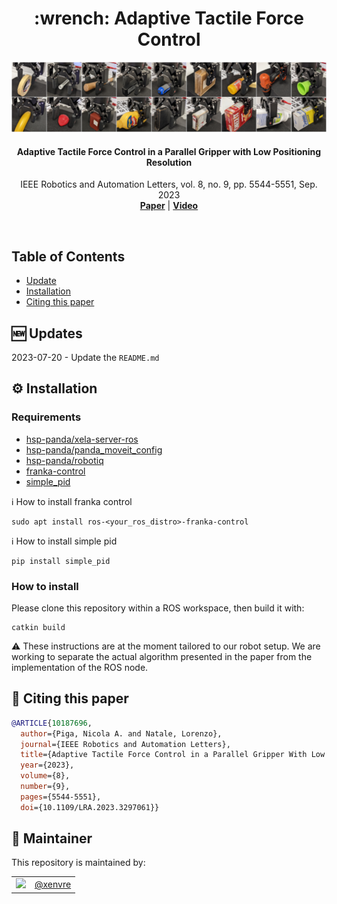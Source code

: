 <h1 align="center">
    :wrench: Adaptive Tactile Force Control
</h1>

<p align="center"><img src="assets/cover.png" alt=""/></p>


<h4 align="center">
  Adaptive Tactile Force Control in a Parallel Gripper with Low Positioning Resolution
</h4>

<div align="center">
  IEEE Robotics and Automation Letters, vol. 8, no. 9, pp. 5544-5551, Sep. 2023
</div>

<div align="center">
  <a href="https://ieeexplore.ieee.org/document/10187696"><b>Paper</b></a> |
  <a href="https://ieeexplore.ieee.org/ielx7/7083369/7339444/10187696/supp1-3297061.mp4?arnumber=10187696"><b>Video</b></a>
</div>

<img src="assets/fake_badge.png" alt=""/></p>

## Table of Contents

- [Update](#new-updates)
- [Installation](#gear-installation)
- [Citing this paper](#-citing-this-paper)

## :new: Updates

2023-07-20 - Update the `README.md`


## :gear: Installation

### Requirements
- [hsp-panda/xela-server-ros](https://github.com/hsp-panda/xela-server-ros)
- [hsp-panda/panda_moveit_config](https://github.com/hsp-panda/panda_moveit_config)
- [hsp-panda/robotiq](https://github.com/hsp-panda/robotiq)
- [franka-control](#how-to-install-franka-control)
- [simple_pid](#how-to-install-simple-pid)

:information_source: How to install franka control
```console
sudo apt install ros-<your_ros_distro>-franka-control
```

:information_source: How to install simple pid
```console
pip install simple_pid
```

### How to install
Please clone this repository within a ROS workspace, then build it with:

```console
catkin build
```
:warning: These instructions are at the moment tailored to our robot setup. We are working to separate the actual
algorithm presented in the paper from the implementation of the ROS node.


## 📰 Citing this paper

```bibtex
@ARTICLE{10187696,
  author={Piga, Nicola A. and Natale, Lorenzo},
  journal={IEEE Robotics and Automation Letters}, 
  title={Adaptive Tactile Force Control in a Parallel Gripper With Low Positioning Resolution}, 
  year={2023},
  volume={8},
  number={9},
  pages={5544-5551},
  doi={10.1109/LRA.2023.3297061}}
```

## 🧔 Maintainer

This repository is maintained by:

| | |
|:---:|:---:|
| [<img src="https://github.com/xenvre.png" width="40">](https://github.com/xenvre) | [@xenvre](https://github.com/xenvre) |
